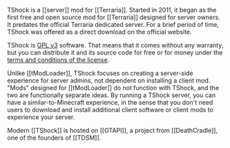 TShock is a [[server]] mod for [[Terraria]]. Started in 2011, it began as the first free and open source mod for [[Terraria]] designed for server owners. It predates the official Terraria dedicated server. For a brief period of time, TShock was offered as a direct download on the official website.

TShock is [GPL v3](https://www.gnu.org/licenses/gpl-3.0.en.html) software. That means that it comes without any warranty, but you can distribute it and its source code for free or for money under the [terms and conditions of the license](https://choosealicense.com/licenses/gpl-3.0/).

Unlike [[tModLoader]], TShock focuses on creating a server-side experience for server admins, not dependent on installing a client mod. "Mods" designed for [[tModLoader]] do not function with TShock, and the two are functionally separate ideas. By running a TShock server, you can have a similar-to-Minecraft experience, in the sense that you don't need users to download and install additional client software or client mods to experience your server.

Modern [[TShock]] is hosted on [[OTAPI]], a project from [[DeathCradle]], one of the founders of [[TDSM]].